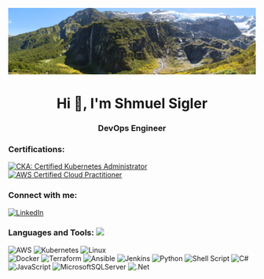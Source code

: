    ![alt README header](https://github.com/shmuelSigler/shmuelSigler/blob/c7eb20ec1987a9f02d012fed4d347f658f517ec3/rob%20roy%20glacier.JPG)
   <h1 align="center">Hi 👋, I'm Shmuel Sigler</h1>                                                    
   <h3 align="center">DevOps Engineer</h3>                                                        
                                                                                                       
  <h3 align="left">Certifications:</h3>    
  
<!--START_SECTION:badges-->
[![CKA: Certified Kubernetes Administrator](https://images.credly.com/size/110x110/images/8b8ed108-e77d-4396-ac59-2504583b9d54/cka_from_cncfsite__281_29.png)](http://www.credly.com/badges/4a38fd8b-caf4-42bb-86bb-84787abbfd49 "CKA: Certified Kubernetes Administrator")
[![AWS Certified Cloud Practitioner](https://images.credly.com/size/110x110/images/00634f82-b07f-4bbd-a6bb-53de397fc3a6/image.png)](http://www.credly.com/badges/aa1ef8ff-7642-40ff-b593-0fea41508f4c "AWS Certified Cloud Practitioner")
<!--END_SECTION:badges-->                                                                                                                                                                                                                                                                                                                                    

                                                                                                      
  <h3 align="left">Connect with me:</h3>   

  [![LinkedIn](https://img.shields.io/badge/linkedin-%230077B5.svg?style=for-the-badge&logo=linkedin&logoColor=white)](https://www.linkedin.com/in/shmuel-sigler/)                                                                                  
                                                                                                      
  <h3 align="left">Languages and Tools: 
     <img src="https://media1.giphy.com/media/v1.Y2lkPTc5MGI3NjExa2U4ZmhnYm82Zm1jYnZ1enRtcDE5OTVod2Y0bjh6aWhmcXdnbGQycCZlcD12MV9pbnRlcm5hbF9naWZfYnlfaWQmY3Q9Zw/rg1x7Xjey3TsYXOlxT/giphy.gif" width="128"> </h3>                                                          
  <p align="left">  
     
  ![AWS](https://img.shields.io/badge/AWS-%23FF9900.svg?style=for-the-badge&logo=amazon-aws&logoColor=white)
![Kubernetes](https://img.shields.io/badge/kubernetes-%23326ce5.svg?style=for-the-badge&logo=kubernetes&logoColor=white)
  ![Linux](https://img.shields.io/badge/Linux-FCC624?style=for-the-badge&logo=linux&logoColor=black)  
  ![Docker](https://img.shields.io/badge/docker-%230db7ed.svg?style=for-the-badge&logo=docker&logoColor=white)
  ![Terraform](https://img.shields.io/badge/terraform-%235835CC.svg?style=for-the-badge&logo=terraform&logoColor=white)
  ![Ansible](https://img.shields.io/badge/ansible-%231A1918.svg?style=for-the-badge&logo=ansible&logoColor=white)
  ![Jenkins](https://img.shields.io/badge/jenkins-%232C5263.svg?style=for-the-badge&logo=jenkins&logoColor=white)
  ![Python](https://img.shields.io/badge/python-3670A0?style=for-the-badge&logo=python&logoColor=ffdd54)
  ![Shell Script](https://img.shields.io/badge/shell_script-%23121011.svg?style=for-the-badge&logo=gnu-bash&logoColor=white)
  ![C#](https://img.shields.io/badge/c%23-%23239120.svg?style=for-the-badge&logo=c-sharp&logoColor=white)
  ![JavaScript](https://img.shields.io/badge/javascript-%23323330.svg?style=for-the-badge&logo=javascript&logoColor=%23F7DF1E)
  ![MicrosoftSQLServer](https://img.shields.io/badge/Microsoft%20SQL%20Server-CC2927?style=for-the-badge&logo=microsoft%20sql%20server&logoColor=white)
  ![.Net](https://img.shields.io/badge/.NET-5C2D91?style=for-the-badge&logo=.net&logoColor=white)     
                                                                                                      
  </p>       


